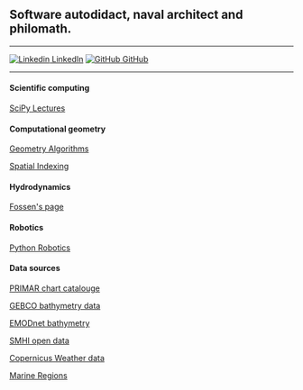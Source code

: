 ## Software autodidact, naval architect and philomath.

---

[![Linkedin](https://i.stack.imgur.com/gVE0j.png) LinkedIn](https://www.linkedin.com/in/fredrik-olsson-a3381a64/)
[![GitHub](https://i.stack.imgur.com/tskMh.png) GitHub](https://github.com/freol35241)

---

#### Scientific computing

[SciPy Lectures](https://scipy-lectures.org/)

#### Computational geometry

[Geometry Algorithms](http://geomalgorithms.com/)

[Spatial Indexing](https://gistbok.ucgis.org/bok-topics/spatial-indexing)

#### Hydrodynamics

[Fossen's page](https://www.fossen.biz)

#### Robotics

[Python Robotics](https://github.com/AtsushiSakai/PythonRobotics)

#### Data sources

[PRIMAR chart catalouge](https://primar.ecc.no/primar/portal/ccw/)

[GEBCO bathymetry data](https://www.gebco.net/data_and_products/gridded_bathymetry_data/)

[EMODnet bathymetry](https://www.emodnet-bathymetry.eu/)

[SMHI open data](https://www.smhi.se/data/oppna-data)

[Copernicus Weather data](https://cds.climate.copernicus.eu/#%21/home)

[Marine Regions](http://www.marineregions.org/)